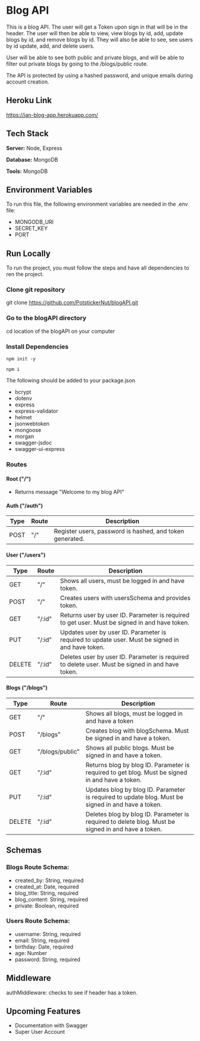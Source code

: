 # Blog API

This is a blog API. The user will get a Token upon sign in that will be in the header. The user will then be able to view, view blogs by id, add, update blogs by id, and remove blogs by id. They will also be able to see, see users by id update, add, and delete users.

User will be able to see both public and private blogs, and will be able to filter out private blogs by going to the /blogs/public route.

The API is protected by using a hashed password, and unique emails during account creation.

## Heroku Link

https://jan-blog-app.herokuapp.com/

## Tech Stack

**Server:** Node, Express

**Database:** MongoDB

**Tools:** MongoDB

## Environment Variables

To run this file, the following environment variables are needed in the .env file:

- MONGODB_URI
- SECRET_KEY
- PORT

## Run Locally

To run the project, you must follow the steps and have all dependencies to ren the project.

### Clone git repository

git clone https://github.com/PotstickerNut/blogAPI.git

### Go to the blogAPI directory

cd location of the blogAPI on your computer

### Install Dependencies

```
npm init -y

npm i
```

The following should be added to your package.json

- bcrypt
- dotenv
- express
- express-validator
- helmet
- jsonwebtoken
- mongoose
- morgan
- swagger-jsdoc
- swagger-ui-express

### Routes

#### Root ("/")

- Returns message "Welcome to my blog API"

#### Auth ("/auth")

<!-- - **authRouter.post ("/"):** register users, password is hashed, and token generated. -->

| Type | Route | Description                                              |
| ---- | ----- | -------------------------------------------------------- |
| POST | "/"   | Register users, password is hashed, and token generated. |

#### User ("/users")

<!-- - **usersRouter.get ("/"):** shows all users, must be logged in and have token.

- **usersRouter.post ("/"):** Creates users with usersSchema and provides token.
- **usersRouter.get ("/:id"):** Returns user by user ID. Parameter is required to get user. Must be signed in and have token.
- **usersRouter.put ("/:id"):** Updates user by user ID. Parameter is required to update user. Must be signed in and have token.
- **usersRouter.delete ("/:id"):** Deletes user by user ID. Parameter is required to delete user. Must be signed in and have token. -->

| Type   | Route  | Description                                                                                      |
| ------ | ------ | ------------------------------------------------------------------------------------------------ |
| GET    | "/"    | Shows all users, must be logged in and have token.                                               |
| POST   | "/"    | Creates users with usersSchema and provides token.                                               |
| GET    | "/:id" | Returns user by user ID. Parameter is required to get user. Must be signed in and have token.    |
| PUT    | "/:id" | Updates user by user ID. Parameter is required to update user. Must be signed in and have token. |
| DELETE | "/:id" | Deletes user by user ID. Parameter is required to delete user. Must be signed in and have token. |

#### Blogs ("/blogs")

<!--
- **blogsRoute.get ("/"):** Shows all blogs, must be logged in and have a token
- **blogsRoute.post ("/blogs"):** Creates blog with blogSchema. Must be signed in and have a token.
- **blogsRoute.get ("/blogs/public"):** Shows all public blogs. Must be signed in and have a token.
- **blogsRoute.get ("/:id"):** Returns blog by blog ID. Parameter is required to get blog. Must be signed in and have a token.
- **blogsRoute.put ("/:id"):** Updates blog by blog ID. Parameter is required to update blog. Must be signed in and have a token.
- **blogsRoute.delete ("/:id"):** Deletes blog by blog ID. Parameter is required to delete blog. Must be signed in and have a token. -->

| Type   | Route           | Description                                                                                        |
| ------ | --------------- | -------------------------------------------------------------------------------------------------- |
| GET    | "/"             | Shows all blogs, must be logged in and have a token                                                |
| POST   | "/blogs"        | Creates blog with blogSchema. Must be signed in and have a token.                                  |
| GET    | "/blogs/public" | Shows all public blogs. Must be signed in and have a token.                                        |
| GET    | "/:id"          | Returns blog by blog ID. Parameter is required to get blog. Must be signed in and have a token.    |
| PUT    | "/:id"          | Updates blog by blog ID. Parameter is required to update blog. Must be signed in and have a token. |
| DELETE | "/:id"          | Deletes blog by blog ID. Parameter is required to delete blog. Must be signed in and have a token. |

## Schemas

### Blogs Route Schema:

- created_by: String, required
- created_at: Date, required
- blog_title: String, required
- blog_content: String, required
- private: Boolean, required

### Users Route Schema:

- username: String, required
- email: String, required
- birthday: Date, required
- age: Number
- password: String, required

## Middleware

authMiddleware: checks to see if header has a token.

## Upcoming Features

- Documentation with Swagger
- Super User Account
